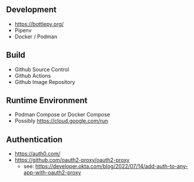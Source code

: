 ## Development
* https://bottlepy.org/
* Pipenv
* Docker / Podman

## Build
* Github Source Control
* Github Actions
* Github Image Repository

## Runtime Environment
* Podman Compose or Docker Compose
* Possibly https://cloud.google.com/run

## Authentication
* https://auth0.com/
* https://github.com/oauth2-proxy/oauth2-proxy
  * see: https://developer.okta.com/blog/2022/07/14/add-auth-to-any-app-with-oauth2-proxy


